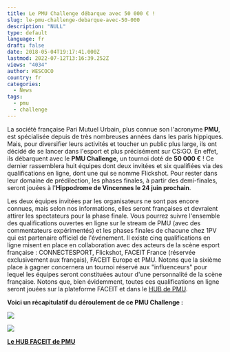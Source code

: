```yaml
---
title: Le PMU Challenge débarque avec 50 000 € !
slug: le-pmu-challenge-debarque-avec-50-000
description: "NULL"
type: default
language: fr
draft: false
date: 2018-05-04T19:17:41.000Z
lastmod: 2022-07-12T13:16:39.252Z
views: "4034"
author: WESCOCO
country: fr
categories:
  - News
tags:
  - pmu
  - challenge
---
```

La société française Pari Mutuel Urbain, plus connue son l'acronyme **PMU**, est spécialisée depuis de très nombreuses années dans les paris hippiques. Mais, pour diversifier leurs activités et toucher un public plus large, ils ont décidé de se lancer dans l'esport et plus précisément sur CS:GO. En effet, ils débarquent avec le **PMU Challenge**, un tournoi doté de **50 000 €** ! Ce dernier rassemblera huit équipes dont deux invitées et six qualifiées via des qualifications en ligne, dont une qui se nomme Flickshot. Pour rester dans leur domaine de prédilection, les phases finales, à partir des demi-finales, seront jouées à l'**Hippodrome de Vincennes le 24 juin prochain**. 

Les deux équipes invitées par les organisateurs ne sont pas encore connues, mais selon nos informations, elles seront françaises et devraient attirer les spectateurs pour la phase finale. Vous pourrez suivre l'ensemble des qualifications ouvertes en ligne sur le stream de PMU (avec des commentateurs expérimentés) et les phases finales de chacune chez 1PV qui est partenaire officiel de l'événement. Il existe cinq qualifications en ligne misent en place en collaboration avec des acteurs de la scène esport française : CONNECTESPORT, Flickshot, FACEIT France (réservée exclusivement aux français), FACEIT Europe et PMU. Notons que la sixième place à gagner concernera un tournoi réservé aux "influenceurs" pour lequel les équipes seront constituées autour d'une personnalité de la scène française. Notons que, bien évidemment, toutes ces qualifications en ligne seront jouées sur la plateforme FACEIT et dans le [HUB de PMU](https://www.faceit.com/en/organizers/dfb4d24c-04e5-4f82-8410-4102bc2edf07/PMU%20eSport).

**Voici un récapitulatif du déroulement de ce PMU Challenge :**

![](/images/articles/5aec9a2a59910/images/9rAu3eGUVHlkFSfFOOecSrQIiPjKqn5XaL872myq.png)

![](/images/articles/5aec9a2a59910/images/FqfvNegR2bBF54cElwfdBYAp73vHBbHfm08UEUmv.png)

[**Le HUB FACEIT de PMU**](https://www.faceit.com/en/organizers/dfb4d24c-04e5-4f82-8410-4102bc2edf07/PMU%20eSport)
